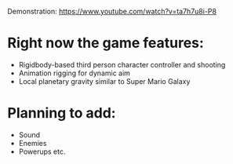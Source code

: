 Demonstration: https://www.youtube.com/watch?v=ta7h7u8i-P8
# Right now the game features:
- Rigidbody-based third person character controller and shooting
- Animation rigging for dynamic aim
- Local planetary gravity similar to Super Mario Galaxy
# Planning to add:
- Sound
- Enemies
- Powerups etc.
